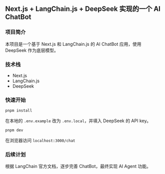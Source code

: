 ## Next.js + LangChain.js + DeepSeek 实现的一个 AI ChatBot

### 项目简介

本项目是一个基于 Next.js 和 LangChain.js 的 AI ChatBot 应用，使用 DeepSeek 作为底层模型。

### 技术栈

- Next.js
- LangChain.js
- DeepSeek

### 快速开始

```bash
pnpm install
```

在本地的 `.env.example` 改为 `.env.local`，并填入 DeepSeek 的 API key。

```bash
pnpm dev
```

在浏览器访问 `localhost:3000/chat`

### 后续计划

根据 LangChain 官方文档，逐步完善 ChatBot，最终实现 AI Agent 功能。
